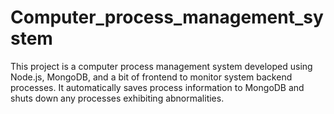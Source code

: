 # Computer_process_management_system
This project is a computer process management system developed using Node.js, MongoDB, and a bit of frontend to monitor system backend processes. It automatically saves process information to MongoDB and shuts down any processes exhibiting abnormalities.
